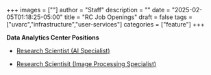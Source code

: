 +++
images = [""]
author = "Staff"
description = ""
date = "2025-02-05T01:18:25-05:00"
title = "RC Job Openings"
draft = false
tags = ["uvarc","infrastructure","user-services"]
categories = ["feature"]
+++

**Data Analytics Center Positions**

* [Research Scientist (AI Specialist)](https://jobs.virginia.edu/us/en/job/R0068331/Research-Scientist-AI-specialist)


* [Research Scientisit (Image Processing Specialist)](https://jobs.virginia.edu/us/en/job/UOVUOVUSR0068333EXTERNALENUS/Research-Scientist-Image-Processing-Specialist)






